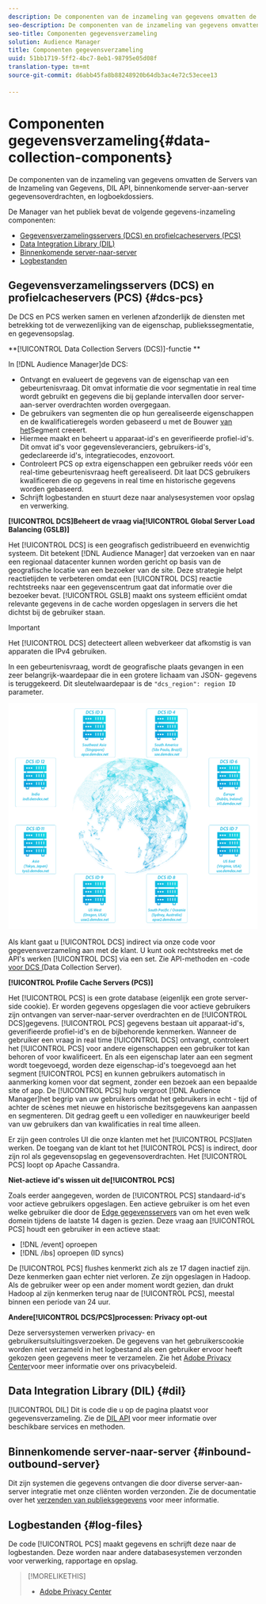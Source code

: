 ```yaml
---
description: De componenten van de inzameling van gegevens omvatten de Servers van de Inzameling van Gegevens, DIL API, binnenkomende server-aan-server gegevensoverdrachten, en logboekdossiers.
seo-description: De componenten van de inzameling van gegevens omvatten de Servers van de Inzameling van Gegevens, DIL API, binnenkomende server-aan-server gegevensoverdrachten, en logboekdossiers.
seo-title: Componenten gegevensverzameling
solution: Audience Manager
title: Componenten gegevensverzameling
uuid: 51bb1719-5ff2-4bc7-8eb1-98795e05d08f
translation-type: tm+mt
source-git-commit: d6abb45fa8b88248920b64db3ac4e72c53ecee13

---
```



# Componenten gegevensverzameling{#data-collection-components}

De componenten van de inzameling van gegevens omvatten de Servers van de Inzameling van Gegevens, DIL API, binnenkomende server-aan-server gegevensoverdrachten, en logboekdossiers.

<!-- 

c_compcollect.xml

 -->

De Manager van het publiek bevat de volgende gegevens-inzameling componenten:

* [Gegevensverzamelingsservers (DCS) en profielcacheservers (PCS)](../../reference/system-components/components-data-collection.md#dcs-pcs)
* [Data Integration Library (DIL)](../../reference/system-components/components-data-collection.md#dil)
* [Binnenkomende server-naar-server](../../reference/system-components/components-data-collection.md#inbound-outbound-server)
* [Logbestanden](../../reference/system-components/components-data-collection.md#log-files)

## Gegevensverzamelingsservers (DCS) en profielcacheservers (PCS) {#dcs-pcs}

De DCS en PCS werken samen en verlenen afzonderlijk de diensten met betrekking tot de verwezenlijking van de eigenschap, publiekssegmentatie, en gegevensopslag.

**[!UICONTROL Data Collection Servers (DCS)]-functie **

In [!DNL Audience Manager]de DCS:

* Ontvangt en evalueert de gegevens van de eigenschap van een gebeurtenisvraag. Dit omvat informatie die voor segmentatie in real time wordt gebruikt en gegevens die bij geplande intervallen door server-aan-server overdrachten worden overgegaan.
* De gebruikers van segmenten die op hun gerealiseerde eigenschappen en de kwalificatieregels worden gebaseerd u met de Bouwer [van het](../../features/segments/segment-builder.md)Segment creeert.
* Hiermee maakt en beheert u apparaat-id&#39;s en geverifieerde profiel-id&#39;s. Dit omvat id&#39;s voor gegevensleveranciers, gebruikers-id&#39;s, gedeclareerde id&#39;s, integratiecodes, enzovoort.
* Controleert PCS op extra eigenschappen een gebruiker reeds vóór een real-time gebeurtenisvraag heeft gerealiseerd. Dit laat DCS gebruikers kwalificeren die op gegevens in real time en historische gegevens worden gebaseerd.
* Schrijft logbestanden en stuurt deze naar analysesystemen voor opslag en verwerking.

**[!UICONTROL DCS]Beheert de vraag via[!UICONTROL Global Server Load Balancing (GSLB)]**

Het [!UICONTROL DCS] is een geografisch gedistribueerd en evenwichtig systeem. Dit betekent [!DNL Audience Manager] dat verzoeken van en naar een regionaal datacenter kunnen worden gericht op basis van de geografische locatie van een bezoeker van de site. Deze strategie helpt reactietijden te verbeteren omdat een [!UICONTROL DCS] reactie rechtstreeks naar een gegevenscentrum gaat dat informatie over die bezoeker bevat. [!UICONTROL GSLB] maakt ons systeem efficiënt omdat relevante gegevens in de cache worden opgeslagen in servers die het dichtst bij de gebruiker staan.

>[!IMPORTANT]
>
>Het [!UICONTROL DCS] detecteert alleen webverkeer dat afkomstig is van apparaten die IPv4 gebruiken.

In een gebeurtenisvraag, wordt de geografische plaats gevangen in een zeer belangrijk-waardepaar die in een grotere lichaam van JSON- gegevens is teruggekeerd. Dit sleutelwaardepaar is de `"dcs_region": region ID` parameter.

![](assets/dcs-map.png)

Als klant gaat u [!UICONTROL DCS] indirect via onze code voor gegevensverzameling aan met de klant. U kunt ook rechtstreeks met de API&#39;s werken [!UICONTROL DCS] via een set. Zie API-methoden en -code [voor DCS (](../../api/dcs-intro/dcs-event-calls/dcs-event-calls.md)Data Collection Server).

**[!UICONTROL Profile Cache Servers (PCS)]**

Het [!UICONTROL PCS] is een grote database (eigenlijk een grote server-side cookie). Er worden gegevens opgeslagen die voor actieve gebruikers zijn ontvangen van server-naar-server overdrachten en de [!UICONTROL DCS]gegevens. [!UICONTROL PCS] gegevens bestaan uit apparaat-id&#39;s, geverifieerde profiel-id&#39;s en de bijbehorende kenmerken. Wanneer de gebruiker een vraag in real time [!UICONTROL DCS] ontvangt, controleert het [!UICONTROL PCS] voor andere eigenschappen een gebruiker tot kan behoren of voor kwalificeert. En als een eigenschap later aan een segment wordt toegevoegd, worden deze eigenschap-id&#39;s toegevoegd aan het segment [!UICONTROL PCS] en kunnen gebruikers automatisch in aanmerking komen voor dat segment, zonder een bezoek aan een bepaalde site of app. De [!UICONTROL PCS] hulp vergroot [!DNL Audience Manager]het begrip van uw gebruikers omdat het gebruikers in echt - tijd of achter de scènes met nieuwe en historische bezitsgegevens kan aanpassen en segmenteren. Dit gedrag geeft u een vollediger en nauwkeuriger beeld van uw gebruikers dan van kwalificaties in real time alleen.

Er zijn geen controles UI die onze klanten met het [!UICONTROL PCS]laten werken. De toegang van de klant tot het [!UICONTROL PCS] is indirect, door zijn rol als gegevensopslag en gegevensoverdrachten. Het [!UICONTROL PCS] loopt op Apache Cassandra.

**Niet-actieve id&#39;s wissen uit de[!UICONTROL PCS]**

Zoals eerder aangegeven, worden de [!UICONTROL PCS] standaard-id&#39;s voor actieve gebruikers opgeslagen. Een actieve gebruiker is om het even welke gebruiker die door de [Edge gegevensservers](../../reference/system-components/components-edge.md) van om het even welk domein tijdens de laatste 14 dagen is gezien. Deze vraag aan [!UICONTROL PCS] houdt een gebruiker in een actieve staat:

* [!DNL /event] oproepen
* [!DNL /ibs] oproepen (ID syncs)

<!-- 

Removed /dpm calls from the bulleted list. /dpm calls have been deprecated.

 -->

De [!UICONTROL PCS] flushes kenmerkt zich als ze 17 dagen inactief zijn. Deze kenmerken gaan echter niet verloren. Ze zijn opgeslagen in Hadoop. Als de gebruiker weer op een ander moment wordt gezien, dan drukt Hadoop al zijn kenmerken terug naar de [!UICONTROL PCS], meestal binnen een periode van 24 uur.

**Andere[!UICONTROL DCS/PCS]processen: Privacy opt-out**

Deze serversystemen verwerken privacy- en gebruikersuitsluitingsverzoeken. De gegevens van het gebruikerscookie worden niet verzameld in het logbestand als een gebruiker ervoor heeft gekozen geen gegevens meer te verzamelen. Zie het [Adobe Privacy Center](https://www.adobe.com/privacy/advertising-services.html)voor meer informatie over ons privacybeleid.

## Data Integration Library (DIL) {#dil}

[!UICONTROL DIL] Dit is code die u op de pagina plaatst voor gegevensverzameling. Zie de [DIL API](../../dil/dil-overview.md) voor meer informatie over beschikbare services en methoden.

## Binnenkomende server-naar-server {#inbound-outbound-server}

Dit zijn systemen die gegevens ontvangen die door diverse server-aan-server integratie met onze cliënten worden verzonden. Zie de documentatie over het [verzenden van publieksgegevens](/help/using/integration/sending-audience-data/real-time-data-integration/real-time-tech-specs.md) voor meer informatie.

## Logbestanden {#log-files}

De code [!UICONTROL PCS] maakt gegevens en schrijft deze naar de logbestanden. Deze worden naar andere databasesystemen verzonden voor verwerking, rapportage en opslag.

>[!MORELIKETHIS]
>
>* [Adobe Privacy Center](https://www.adobe.com/privacy.html)

